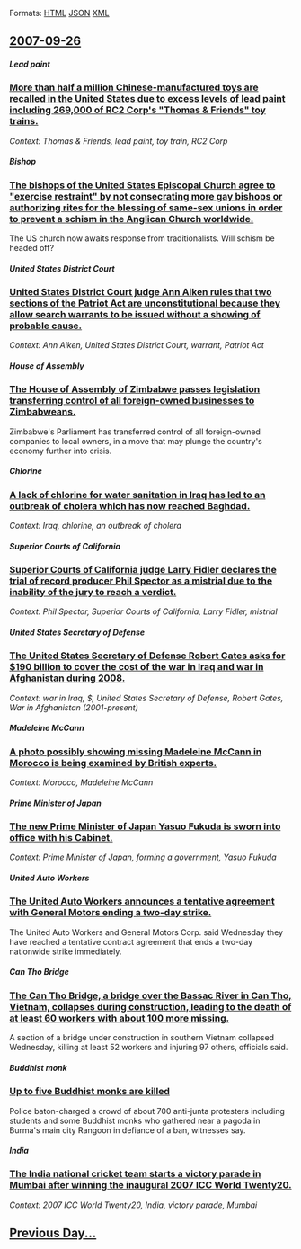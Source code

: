 
Formats: [HTML](2007/09/26/index.html)  [JSON](2007/09/26/index.json)  [XML](2007/09/26/index.xml)  

## [2007-09-26](/news/2007/09/26/index.md)

##### Lead paint
### [ More than half a million Chinese-manufactured toys are recalled in the United States due to excess levels of lead paint including 269,000 of RC2 Corp's "Thomas & Friends" toy trains. ](/news/2007/09/26/more-than-half-a-million-chinese-manufactured-toys-are-recalled-in-the-united-states-due-to-excess-levels-of-lead-paint-including-269-000-o.md)
_Context: Thomas & Friends, lead paint, toy train, RC2 Corp_

##### Bishop
### [ The bishops of the United States Episcopal Church agree to "exercise restraint" by not consecrating more gay bishops or authorizing rites for the blessing of same-sex unions in order to prevent a schism in the Anglican Church worldwide. ](/news/2007/09/26/the-bishops-of-the-united-states-episcopal-church-agree-to-exercise-restraint-by-not-consecrating-more-gay-bishops-or-authorizing-rites-f.md)
The US church now awaits response from traditionalists. Will schism be headed off?

##### United States District Court
### [ United States District Court judge Ann Aiken rules that two sections of the Patriot Act are unconstitutional because they allow search warrants to be issued without a showing of probable cause. ](/news/2007/09/26/united-states-district-court-judge-ann-aiken-rules-that-two-sections-of-the-patriot-act-are-unconstitutional-because-they-allow-search-warr.md)
_Context: Ann Aiken, United States District Court, warrant, Patriot Act_

##### House of Assembly
### [ The House of Assembly of Zimbabwe passes legislation transferring control of all foreign-owned businesses to Zimbabweans. ](/news/2007/09/26/the-house-of-assembly-of-zimbabwe-passes-legislation-transferring-control-of-all-foreign-owned-businesses-to-zimbabweans.md)
Zimbabwe&#039;s Parliament has transferred control of all foreign-owned companies to local owners, in a move that may plunge the country&#039;s economy further into crisis.

##### Chlorine
### [ A lack of chlorine for water sanitation in Iraq has led to an outbreak of cholera which has now reached Baghdad. ](/news/2007/09/26/a-lack-of-chlorine-for-water-sanitation-in-iraq-has-led-to-an-outbreak-of-cholera-which-has-now-reached-baghdad.md)
_Context: Iraq, chlorine, an outbreak of cholera_

##### Superior Courts of California
### [ Superior Courts of California judge Larry Fidler declares the trial of record producer Phil Spector as a mistrial due to the inability of the jury to reach a verdict. ](/news/2007/09/26/superior-courts-of-california-judge-larry-fidler-declares-the-trial-of-record-producer-phil-spector-as-a-mistrial-due-to-the-inability-of-t.md)
_Context: Phil Spector, Superior Courts of California, Larry Fidler, mistrial_

##### United States Secretary of Defense
### [ The United States Secretary of Defense Robert Gates asks for $190 billion to cover the cost of the war in Iraq and war in Afghanistan during 2008. ](/news/2007/09/26/the-united-states-secretary-of-defense-robert-gates-asks-for-190-billion-to-cover-the-cost-of-the-war-in-iraq-and-war-in-afghanistan-durin.md)
_Context: war in Iraq, $, United States Secretary of Defense, Robert Gates, War in Afghanistan (2001-present)_

##### Madeleine McCann
### [ A photo possibly showing missing Madeleine McCann in Morocco is being examined by British experts. ](/news/2007/09/26/a-photo-possibly-showing-missing-madeleine-mccann-in-morocco-is-being-examined-by-british-experts.md)
_Context: Morocco, Madeleine McCann_

##### Prime Minister of Japan
### [ The new Prime Minister of Japan Yasuo Fukuda is sworn into office with his Cabinet. ](/news/2007/09/26/the-new-prime-minister-of-japan-yasuo-fukuda-is-sworn-into-office-with-his-cabinet.md)
_Context: Prime Minister of Japan, forming a government, Yasuo Fukuda_

##### United Auto Workers
### [ The United Auto Workers announces a tentative agreement with General Motors ending a two-day strike. ](/news/2007/09/26/the-united-auto-workers-announces-a-tentative-agreement-with-general-motors-ending-a-two-day-strike.md)
The United Auto Workers and General Motors Corp. said Wednesday they have reached a tentative contract agreement that ends a two-day nationwide strike immediately.

##### Can Tho Bridge
### [ The Can Tho Bridge, a bridge over the Bassac River in Can Tho, Vietnam, collapses during construction, leading to the death of at least 60 workers with about 100 more missing. ](/news/2007/09/26/the-caossn-thae-bridge-a-bridge-over-the-bassac-river-in-caossn-thae-vietnam-collapses-during-construction-leading-to-the-death-of-at-lea.md)
A section of a bridge under construction in southern Vietnam collapsed Wednesday, killing at least 52 workers and injuring 97 others, officials said.

##### Buddhist monk
### [ Up to five Buddhist monks are killed ](/news/2007/09/26/up-to-five-buddhist-monks-are-killed.md)
Police baton-charged a crowd of about 700 anti-junta protesters including students and some Buddhist monks who gathered near a pagoda in Burma&#039;s main city Rangoon in defiance of a ban, witnesses say.

##### India
### [ The India national cricket team starts a victory parade in Mumbai after winning the inaugural 2007 ICC World Twenty20. ](/news/2007/09/26/the-india-national-cricket-team-starts-a-victory-parade-in-mumbai-after-winning-the-inaugural-2007-icc-world-twenty20.md)
_Context: 2007 ICC World Twenty20, India, victory parade, Mumbai_

## [Previous Day...](/news/2007/09/25/index.md)

